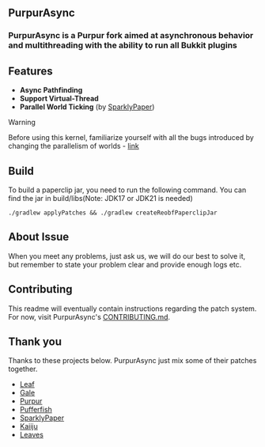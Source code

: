## PurpurAsync

### PurpurAsync is a Purpur fork aimed at asynchronous behavior and multithreading with the ability to run all Bukkit plugins
## Features
- **Async Pathfinding**
- **Support Virtual-Thread**
- **Parallel World Ticking** (by [SparklyPaper](https://github.com/SparklyPower/SparklyPaper/blob/ver/1.20.4/patches/server/0018-Parallel-world-ticking.patch))

> [!WARNING]
> Before using this kernel, familiarize yourself with all the bugs introduced by changing the parallelism of worlds - [link](https://gideonwhite1029.github.io/PurpurAsync/parallel-world-ticking.html)

## Build
To build a paperclip jar, you need to run the following command. You can find the jar in build/libs(Note: JDK17 or JDK21 is needed)

 ```shell
 ./gradlew applyPatches && ./gradlew createReobfPaperclipJar
```
## About Issue
When you meet any problems, just ask us, we will do our best to solve it, but remember to state your problem clear and provide enough logs etc.
## Contributing
This readme will eventually contain instructions regarding the patch system. For now, visit PurpurAsync's [CONTRIBUTING.md](https://gideonwhite1029.github.io/PurpurAsync/contributing.html).
## Thank you
Thanks to these projects below. PurpurAsync just mix some of their patches together.

- [Leaf](https://github.com/Winds-Studio/Leaf)
- [Gale](https://github.com/GaleMC/Gale)
- [Purpur](https://github.com/PurpurMC/Purpur)
- [Pufferfish](https://github.com/pufferfish-gg/Pufferfish)
- [SparklyPaper](https://github.com/SparklyPower/SparklyPaper)
- [Kaiiju](https://github.com/KaiijuMC/Kaiiju)
- [Leaves](https://github.com/LeavesMC/Leaves)
